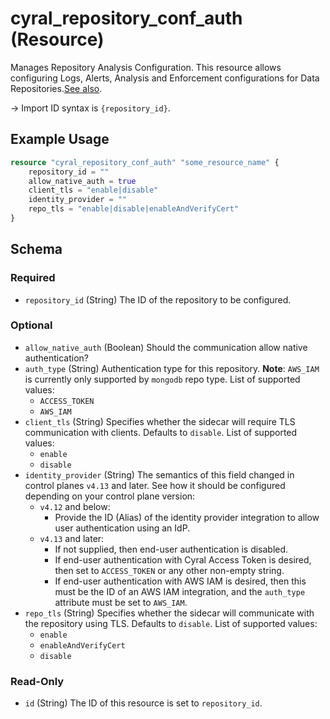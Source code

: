 # cyral_repository_conf_auth (Resource)

Manages Repository Analysis Configuration. This resource allows configuring Logs, Alerts, Analysis and Enforcement configurations for Data Repositories.[See also](https://cyral.com/docs/data-repos/config).

-> Import ID syntax is `{repository_id}`.

## Example Usage

```terraform
resource "cyral_repository_conf_auth" "some_resource_name" {
    repository_id = ""
    allow_native_auth = true
    client_tls = "enable|disable"
    identity_provider = ""
    repo_tls = "enable|disable|enableAndVerifyCert"
}
```

<!-- schema generated by tfplugindocs -->

## Schema

### Required

-   `repository_id` (String) The ID of the repository to be configured.

### Optional

-   `allow_native_auth` (Boolean) Should the communication allow native authentication?
-   `auth_type` (String) Authentication type for this repository. **Note**: `AWS_IAM` is currently only supported by `mongodb` repo type. List of supported values:
    -   `ACCESS_TOKEN`
    -   `AWS_IAM`
-   `client_tls` (String) Specifies whether the sidecar will require TLS communication with clients. Defaults to `disable`. List of supported values:
    -   `enable`
    -   `disable`
-   `identity_provider` (String) The semantics of this field changed in control planes `v4.13` and later. See how it should be configured depending on your control plane version:
    -   `v4.12` and below:
        -   Provide the ID (Alias) of the identity provider integration to allow user authentication using an IdP.
    -   `v4.13` and later:
        -   If not supplied, then end-user authentication is disabled.
        -   If end-user authentication with Cyral Access Token is desired, then set to `ACCESS_TOKEN` or any other non-empty string.
        -   If end-user authentication with AWS IAM is desired, then this must be the ID of an AWS IAM integration, and the `auth_type` attribute must be set to `AWS_IAM`.
-   `repo_tls` (String) Specifies whether the sidecar will communicate with the repository using TLS. Defaults to `disable`. List of supported values:
    -   `enable`
    -   `enableAndVerifyCert`
    -   `disable`

### Read-Only

-   `id` (String) The ID of this resource is set to `repository_id`.
